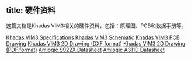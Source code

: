 title: 硬件资料
---

这篇文档是Khadas VIM3相关的硬件资料，包括：原理图、PCB和数据手册等。

[Khadas VIM3 Specifications](https://dl.Khadas.com/Hardware/VIM3/Specs/Khadas_VIM3_Specs.pdf)
[Khadas VIM3 Schematic](https://dl.Khadas.com/Hardware/VIM3/Schematic/VIM3_V12_Sch.pdf)
[Khadas VIM3 PCB Drawing](https://dl.Khadas.com/Hardware/VIM3/Schematic/VIM3_V12_Silk.pdf)
[Khadas VIM3 2D Drawing (DXF format)](https://dl.Khadas.com/Hardware/VIM3/DXF/VIM3_V11_DXF.7z)
[Khadas VIM3 2D Drawing (PDF format)]()
[Amlogic S922X Datasheet](https://dl.Khadas.com/Hardware/VIM3/Datasheet/S922X_Datasheet_Wesion.pdf)
[Amlogic A311D Datasheet](https://dl.Khadas.com/Hardware/VIM3/Datasheet/A311D_Datasheet_01_Wesion.pdf)
